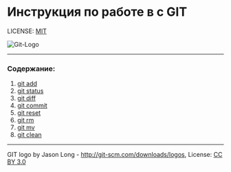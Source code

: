 # Инструкция по работе в с GIT

LICENSE: [MIT](E:\skillfatorytest\license.md)

![Git-Logo](E:\skillfatorytest\assets\Git-Logo.png)

---

### Содержание:
1. [git add](./add.md)
2. [git status](./status.md)
3. [git diff](./diff.md)
4. [git commit](./commit.md)
5. [git reset](./reset.md)
6. [git rm](./rm.md)
7. [git mv](./mv.md)
8. [git clean](./clean.md)


---

GIT logo by Jason Long - http://git-scm.com/downloads/logos,
License: [CC BY 3.0](https://creativecommons.org/licenses/by/3.0/)